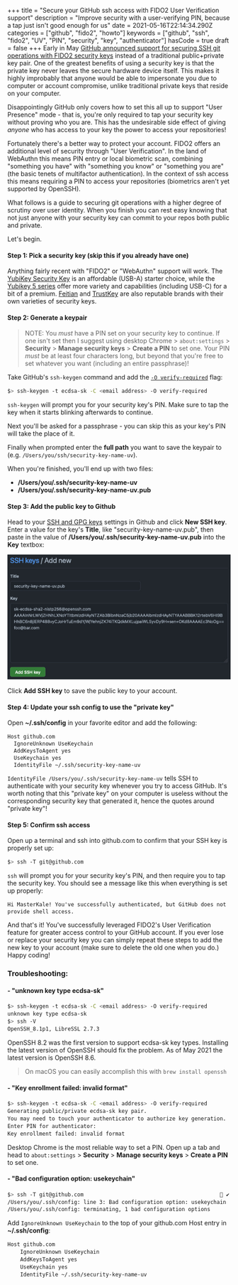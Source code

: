 +++
title = "Secure your GitHub ssh access with FIDO2 User Verification support"
description = "Improve security with a user-verifying PIN, because a tap just isn't good enough for us"
date = 2021-05-16T22:14:34.290Z
categories = ["github", "fido2", "howto"]
keywords = ["github", "ssh", "fido2", "UV", "PIN", "security", "key", "authenticator"]
hasCode = true
draft = false
+++
Early in May [GitHub announced support for securing SSH git operations with FIDO2 security keys](https://github.blog/2021-05-10-security-keys-supported-ssh-git-operations/) instead of a traditional public+private key pair. One of the greatest benefits of using a security key is that the private key never leaves the secure hardware device itself. This makes it highly improbably that anyone would be able to impersonate you due to computer or account compromise, unlike traditional private keys that reside on your computer.

Disappointingly GitHub only covers how to set this all up to support "User Presence" mode - that is, you're only required to tap your security key without proving who you are. This has the undesirable side effect of giving *anyone* who has access to your key the power to access your repositories!

Fortunately there's a better way to protect your account. FIDO2 offers an additional level of security through "User Verification". In the land of WebAuthn this means PIN entry or local biometric scan, combining "something you have" with "something you know" or "something you are" (the basic tenets of multifactor authentication). In the context of ssh access this means requiring a PIN to access your repositories (biometrics aren't yet supported by OpenSSH).

What follows is a guide to securing git operations with a higher degree of scrutiny over user identity. When you finish you can rest easy knowing that not just anyone with your security key can commit to your repos both public and private.

Let's begin.

#### Step 1: Pick a security key (skip this if you already have one)

Anything fairly recent with "FIDO2" or "WebAuthn" support will work. The [YubiKey Security Key](https://www.yubico.com/product/security-key-nfc-by-yubico/) is an affordable (USB-A) starter choice, while the [Yubikey 5 series](https://www.yubico.com/store/#yubikey-5-series) offer more variety and capabilities (including USB-C) for a bit of a premium. [Feitian](https://www.ftsafe.com/Products/FIDO) and [TrustKey](https://www.trustkeysolutions.com/security-keys) are also reputable brands with their own varieties of security keys.

#### Step 2: Generate a keypair

> NOTE: You _must_ have a PIN set on your security key to continue. If one isn't set then I suggest using desktop Chrome > `about:settings` > **Security** > **Manage security keys** > **Create a PIN** to set one. Your PIN _must_ be at least four characters long, but beyond that you're free to set whatever you want (including an entire passphrase)!

Take GitHub's `ssh-keygen` command and add the [`-O verify-required`](https://www.man7.org/linux/man-pages/man1/ssh-keygen.1.html) flag:

```sh
$> ssh-keygen -t ecdsa-sk -C <email address> -O verify-required
```

`ssh-keygen` will prompt you for your security key's PIN. Make sure to tap the key when it starts blinking afterwards to continue.

Next you'll be asked for a passphrase - you can skip this as your key's PIN will take the place of it.

Finally when prompted enter the **full path** you want to save the keypair to (e.g. `/Users/you/ssh/security-key-name-uv`).

When you're finished, you'll end up with two files:

- **/Users/you/.ssh/security-key-name-uv**
- **/Users/you/.ssh/security-key-name-uv.pub**

#### Step 3: Add the public key to Github

Head to your [SSH and GPG keys](https://github.com/settings/keys) settings in Github and click **New SSH key**. Enter a value for the key's **Title**, like "security-key-name-uv.pub", then paste in the value of **/Users/you/.ssh/security-key-name-uv.pub** into the **Key** textbox:

![screenshot of SSH keys / Add new screen with Title and Key populated](/static/images/add_key_to_github.jpg)

Click **Add SSH key** to save the public key to your account.

#### Step 4: Update your ssh config to use the "private key"

Open **~/.ssh/config** in your favorite editor and add the following:

```
Host github.com
  IgnoreUnknown UseKeychain
  AddKeysToAgent yes
  UseKeychain yes
  IdentityFile ~/.ssh/security-key-name-uv
```

`IdentityFile /Users/you/.ssh/security-key-name-uv` tells SSH to authenticate with your security key whenever you try to access GitHub. It's worth noting that this "private key" on your computer is useless without the corresponding security key that generated it, hence the quotes around "private key"!

#### Step 5: Confirm ssh access

Open up a terminal and ssh into github.com to confirm that your SSH key is properly set up:

```sh
$> ssh -T git@github.com
```

`ssh` will prompt you for your security key's PIN, and then require you to tap the security key. You should see a message like this when everything is set up properly:

```
Hi MasterKale! You've successfully authenticated, but GitHub does not provide shell access.
```

And that's it! You've successfully leveraged FIDO2's User Verification feature for greater access control to your GitHub account. If you ever lose or replace your security key you can simply repeat these steps to add the new key to your account (make sure to delete the old one when you do.) Happy coding!

### Troubleshooting:

#### - "unknown key type ecdsa-sk"

```sh
$> ssh-keygen -t ecdsa-sk -C <email address> -O verify-required
unknown key type ecdsa-sk
$> ssh -V
OpenSSH_8.1p1, LibreSSL 2.7.3
```

OpenSSH 8.2 was the first version to support ecdsa-sk key types. Installing the latest version of OpenSSH should fix the problem. As of May 2021 the latest version is OpenSSH 8.6.

> On macOS you can easily accomplish this with `brew install openssh`

#### - "Key enrollment failed: invalid format"

```sh
$> ssh-keygen -t ecdsa-sk -C <email address> -O verify-required
Generating public/private ecdsa-sk key pair.
You may need to touch your authenticator to authorize key generation.
Enter PIN for authenticator:
Key enrollment failed: invalid format
```

Desktop Chrome is the most reliable way to set a PIN. Open up a tab and head to `about:settings` > **Security** > **Manage security keys** > **Create a PIN** to set one.

#### - "Bad configuration option: usekeychain"

```sh
$> ssh -T git@github.com                                            ✔
/Users/you/.ssh/config: line 3: Bad configuration option: usekeychain
/Users/you/.ssh/config: terminating, 1 bad configuration options
```

Add `IgnoreUnknown UseKeychain` to the top of your github.com Host entry in **~/.ssh/config**:

```txt
Host github.com
    IgnoreUnknown UseKeychain
    AddKeysToAgent yes
    UseKeychain yes
    IdentityFile ~/.ssh/security-key-name-uv
```
